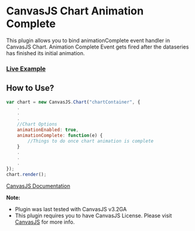 # CanvasJS Chart Animation Complete
This plugin allows you to bind animationComplete event handler in CanvasJS Chart. Animation Complete Event gets fired after the dataseries has finished its initial animation. 

### [Live Example](https://vishwas-r.github.io/CanvasJS-Animation-Complete/)

## How to Use?
```javascript
var chart = new CanvasJS.Chart("chartContainer", {
	.
	.
	.
	//Chart Options
	animationEnabled: true,
	animationComplete: function(e) {
		//Things to do once chart animation is complete
	}
	.
	.
	.
});
chart.render();
```
[CanvasJS Documentation](https://canvasjs.com/docs/charts/basics-of-creating-html5-chart/)

**Note:**
* Plugin was last tested with CanvasJS v3.2GA
* This plugin requires you to have CanvasJS License. Please visit [CanvasJS](https://canvasjs.com/license/) for more info.
